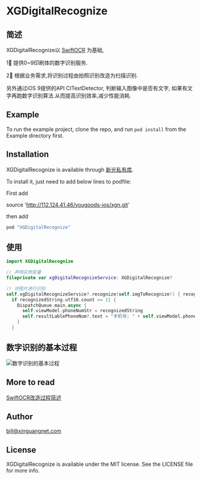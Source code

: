 # XGDigitalRecognize

## 简述

XGDigitalRecognize以 [SwiftOCR](https://github.com/Nirvana-icy/SwiftOCR) 为基础,

1⃣️ 提供0~9印刷体的数字识别服务.

2⃣️ 根据业务需求,将识别过程由拍照识别改造为扫描识别.

另外通过iOS 9提供的API CITextDetector, 判断输入图像中是否有文字, 如果有文字再跑数字识别算法.从而提高识别效率,减少性能消耗.

## Example

To run the example project, clone the repo, and run `pod install` from the Example directory first.

## Installation

XGDigitalRecognize is available through [新光私有库]('http://112.124.41.46/yougoods-ios/xgn.git').

To install it, just need to add below lines to podfile:

First add

source 'http://112.124.41.46/yougoods-ios/xgn.git'

then add

```ruby
pod "XGDigitalRecognize"
```

## 使用

```Swift
import XGDigitalRecognize

// 声明实例变量
fileprivate var xgDigitalRecognizeService: XGDigitalRecognize?  

// 对图片进行识别
self.xgDigitalRecognizeService?.recognize(self.imgToRecognize!) { recognizedString in
  if recognizedString.utf16.count >= 11 {
    DispatchQueue.main.async {
      self.viewModel.phoneNumStr = recognizedString
      self.resultLablePhoneNum?.text = "手机号: " + self.viewModel.phoneNumStr
    }
  }      
```

## 数字识别的基本过程

![数字识别的基本过程](http://112.124.41.46/bijinglong/candyimg/raw/master/DigtalRecognize/digitalRecognize.png)

## More to read

[SwiftOCR改造过程简述](http://112.124.41.46/bijinglong/candyimg/blob/master/DigtalRecognize/readme.md)

## Author

bijl@xinguangnet.com

## License

XGDigitalRecognize is available under the MIT license. See the LICENSE file for more info.
